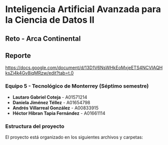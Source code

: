 # Inteligencia Artificial Avanzada para la Ciencia de Datos II

## Reto - Arca Continental 

## Reporte

https://docs.google.com/document/d/13D1V6NsWHkEoMxjeETS4NCVIAQHksZi4k4Gv8iqMRzw/edit?tab=t.0

### Equipo 5 - Tecnológico de Monterrey (Séptimo semestre)

- **Lautaro Gabriel Coteja** - A01571214
- **Daniela Jiménez Téllez** - A01654798
- **Andrés Villarreal González** - A00833915
- **Héctor Hibran Tapia Fernández** - A01661114

### Estructura del proyecto

El proyecto está organizado en los siguientes archivos y carpetas:
